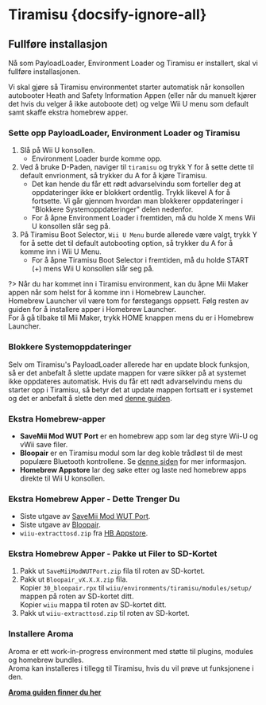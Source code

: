 # Tiramisu {docsify-ignore-all}

## Fullføre installasjon

Nå som PayloadLoader, Environment Loader og Tiramisu er installert, skal vi fullføre installasjonen.

Vi skal gjøre så Tiramisu environmentet starter automatisk når konsollen autobooter Heath and Safety Information Appen (eller når du manuelt kjører det hvis du velger å ikke autoboote det) og velge Wii U menu som default samt skaffe ekstra homebrew apper.

### Sette opp PayloadLoader, Environment Loader og Tiramisu

1. Slå på Wii U konsollen.
    - Environment Loader burde komme opp.
1. Ved å bruke D-Paden, naviger til `tiramisu` og trykk Y for å sette dette til default envrionment, så trykker du A for å kjøre Tiramisu.
    - Det kan hende du får ett rødt advarselvindu som forteller deg at oppdateringer ikke er blokkert ordentlig. Trykk likevel A for å fortsette. Vi går gjennom hvordan man blokkerer oppdateringer i "Blokkere Systemoppdateringer" delen nedenfor.
    - For å åpne Environment Loader i fremtiden, må du holde X mens Wii U konsollen slår seg på.
1. På Tiramisu Boot Selector, `Wii U Menu` burde allerede være valgt, trykk Y for å sette det til default autobooting option, så trykker du A for å komme inn i Wii U Menu.
    - For å åpne Tiramisu Boot Selector i fremtiden, må du holde START (+) mens Wii U konsollen slår seg på.

?> Når du har kommet inn i Tiramisu environment, kan du åpne Mii Maker appen når som helst for å komme inn i Homebrew Launcher. <br>Homebrew Launcher vil være tom for førstegangs oppsett. Følg resten av guiden for å installere apper i Homebrew Launcher. <br>For å gå tilbake til Mii Maker, trykk HOME knappen mens du er i Homebrew Launcher.

### Blokkere Systemoppdateringer
Selv om Tiramisu's PayloadLoader allerede har en update block funksjon, så er det anbefalt å slette update mappen for være sikker på at systemet ikke oppdateres automatisk. Hvis du får ett rødt advarselvindu mens du starter opp i Tiramisu, så betyr det at update mappen fortsatt er i systemet og det er anbefalt å slette den med [denne guiden](../block-updates).

### Ekstra Homebrew-apper

- **SaveMii Mod WUT Port** er en homebrew app som lar deg styre Wii-U og vWii save filer.
- **Bloopair** er en Tiramisu modul som lar deg koble trådløst til de mest populære Bluetooth kontrollene. Se [denne siden](https://gbatemp.net/threads/bloopair-connect-controllers-from-other-consoles-natively.594289/) for mer informasjon.
- **Homebrew Appstore** lar deg søke etter og laste ned homebrew apps direkte til Wii U konsollen.

### Ekstra Homebrew Apper - Dette Trenger Du

- Siste utgave av [SaveMii Mod WUT Port](https://wiiubru.com/appstore/zips/SaveMiiModWUTPort.zip).
- Siste utgave av [Bloopair](https://github.com/GaryOderNichts/Bloopair/releases).
- `wiiu-extracttosd.zip` fra [HB Appstore](https://github.com/fortheusers/hb-appstore/releases/).

### Ekstra Homebrew Apper - Pakke ut Filer to SD-Kortet

1. Pakk ut `SaveMiiModWUTPort.zip` fila til roten av SD-kortet.
1. Pakk ut `Bloopair_vX.X.X.zip` fila.  
   Kopier `30_bloopair.rpx` til `wiiu/environments/tiramisu/modules/setup/` mappen på roten av SD-kortet ditt.  
   Kopier `wiiu` mappa til roten av SD-kortet ditt.
1. Pakk ut `wiiu-extracttosd.zip` til roten av SD-kortet.

### Installere Aroma
Aroma er ett work-in-progress environment med støtte til plugins, modules og homebrew bundles.  
Aroma kan installeres i tillegg til Tiramisu, hvis du vil prøve ut funksjonene i den.

[**Aroma guiden finner du her**](../aroma/getting-started)
